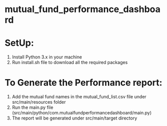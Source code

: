 # mutual_fund_performance_dashboard

SetUp:
======
1. Install Python 3.x in your machine
2. Run install.sh file to download all the required packages

To Generate the Performance report: 
===================================
1. Add the mutual fund names in the mutual_fund_list.csv file under src/main/resources folder
2. Run the main.py file (src/main/python/com.mutualfundperformancedashboard/main.py)
3. The report will be generated under src/main/target directory

